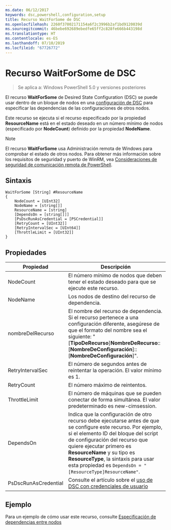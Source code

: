 ```yaml
---
ms.date: 06/12/2017
keywords: dsc,powershell,configuration,setup
title: Recurso WaitForSome de DSC
ms.openlocfilehash: 2260f37002171154a6f2c3996b2af1bd9120039d
ms.sourcegitcommit: 46bebe692689ebedfe65ff2c828fe666b443198d
ms.translationtype: HT
ms.contentlocale: es-ES
ms.lasthandoff: 07/10/2019
ms.locfileid: "67726772"
---
```

# <a name="dsc-waitforsome-resource"></a>Recurso WaitForSome de DSC

> Se aplica a: Windows PowerShell 5.0 y versiones posteriores

El recurso **WaitForSome** de Desired State Configuration (DSC) se puede usar dentro de un bloque de nodos en una [configuración de DSC](../../../configurations/configurations.md) para especificar las dependencias de las configuraciones de otros nodos.

Este recurso se ejecuta si el recurso especificado por la propiedad **ResourceName** está en el estado deseado en un número mínimo de nodos (especificado por **NodeCount**) definido por la propiedad **NodeName**.

> [!NOTE]
> El recurso **WaitForSome** usa Administración remota de Windows para comprobar el estado de otros nodos.
> Para obtener más información sobre los requisitos de seguridad y puerto de WinRM, vea [Consideraciones de seguridad de comunicación remota de PowerShell](/powershell/scripting/learn/remoting/winrmsecurity?view=powershell-6).

## <a name="syntax"></a>Sintaxis

```
WaitForSome [String] #ResourceName
{
    NodeCount = [UInt32]
    NodeName = [string[]]
    ResourceName = [string]
    [DependsOn = [string[]]]
    [PsDscRunAsCredential = [PSCredential]]
    [RetryCount = [UInt32]]
    [RetryIntervalSec = [UInt64]]
    [ThrottleLimit = [UInt32]]
}
```

## <a name="properties"></a>Propiedades

|  Propiedad  |  Descripción   |
|---|---|
| NodeCount| El número mínimo de nodos que deben tener el estado deseado para que se ejecute este recurso.|
| NodeName| Los nodos de destino del recurso de dependencia.|
| nombreDelRecurso| El nombre del recurso de dependencia. Si el recurso pertenece a una configuración diferente, asegúrese de que el formato del nombre sea el siguiente: "[__TipoDeRecurso__]__NombreDeRecurso__::[__NombreDeConfiguración__]::[__NombreDeConfiguración__]".|
| RetryIntervalSec| El número de segundos antes de reintentar la operación. El valor mínimo es 1.|
| RetryCount| El número máximo de reintentos.|
| ThrottleLimit| El número de máquinas que se pueden conectar de forma simultánea. El valor predeterminado es new-cimsession.|
| DependsOn | Indica que la configuración de otro recurso debe ejecutarse antes de que se configure este recurso. Por ejemplo, si el elemento ID del bloque del script de configuración del recurso que quiere ejecutar primero es __ResourceName__ y su tipo es __ResourceType__, la sintaxis para usar esta propiedad es `DependsOn = "[ResourceType]ResourceName"`.|
| PsDscRunAsCredential | Consulte el artículo sobre el [uso de DSC con credenciales de usuario](https://docs.microsoft.com/powershell/dsc/runasuser) |

## <a name="example"></a>Ejemplo

Para un ejemplo de cómo usar este recurso, consulte [Especificación de dependencias entre nodos](../../../configurations/crossNodeDependencies.md)
